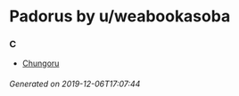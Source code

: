 # Padorus by u/weabookasoba

### C
* [Chungoru](https://github.com/shadow578/Project-Padoru/blob/master/table-of-contents/characters/Chungoru.md)

###### Generated on 2019-12-06T17:07:44
